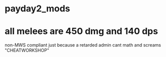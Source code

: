 # payday2_mods

# all melees are 450 dmg and 140 dps

non-MWS compliant just because a retarded admin cant math and screams "CHEATWORKSHOP"
